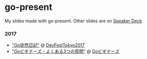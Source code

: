 # go-present

My slides made with go-present.
Other slides are on [Speaker Deck](https://speakerdeck.com/mom0tomo)

### 2017

- ["Go徒然日記"](/2017/10/DevFestTokyo2017/present.slide) @ [DevFestTokyo2017](https://speakerdeck.com/mom0tomo/gotu-ran-ri-ji)
- ["Goビギナーズ - よくある3つの質問"](/2017/10/go-beginners/present.slide) @ [Goビギナーズ](http://go-talks.appspot.com/github.com/mom0tomo/go-present/2017/10/go-beginners/present.slide#1)
